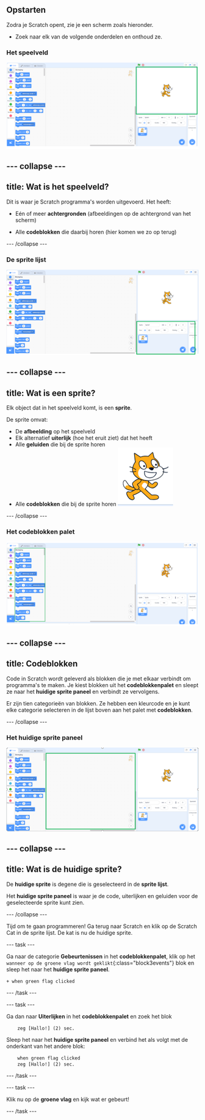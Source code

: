 ## Opstarten

Zodra je Scratch opent, zie je een scherm zoals hieronder.

+ Zoek naar elk van de volgende onderdelen en onthoud ze.

### Het speelveld

 ![Het Scratch venster met het speelveld](images/hlStage.png)

--- collapse ---
---
title: Wat is het speelveld?
---
Dit is waar je Scratch programma's worden uitgevoerd. Het heeft:

* Eén of meer **achtergronden** \(afbeeldingen op de achtergrond van het scherm\)

* Alle **codeblokken** die daarbij horen \(hier komen we zo op terug\)

--- /collapse ---

### De sprite lijst

 ![Het Scratch venster met de sprite lijst](images/hlSpriteList.png)

--- collapse ---
---
title: Wat is een sprite?
---

Elk object dat in het speelveld komt, is een **sprite**.

De sprite omvat:
* De **afbeelding** op het speelveld
* Elk alternatief **uiterlijk** \(hoe het eruit ziet\) dat het heeft
* Alle **geluiden** die bij de sprite horen
* Alle **codeblokken** die bij de sprite horen ![](images/setup2.png)

--- /collapse ---

### Het codeblokken palet

 ![Het Scratch venster met het blokken palet](images/hlBlocksPalette.png)

--- collapse ---
---
title: Codeblokken
---

Code in Scratch wordt geleverd als blokken die je met elkaar verbindt om programma's te maken. Je kiest blokken uit het **codeblokkenpalet** en sleept ze naar het **huidige sprite paneel** en verbindt ze vervolgens.

Er zijn tien categorieën van blokken. Ze hebben een kleurcode en je kunt elke categorie selecteren in de lijst boven aan het palet met **codeblokken**.

--- /collapse ---

### Het huidige sprite paneel

 ![Scratch scherm met het huidige sprite paneel](images/hlCurrentSpritePanel.png)

--- collapse ---
---
title: Wat is de huidige sprite?
---

De **huidige sprite** is degene die is geselecteerd in de **sprite lijst**.

Het **huidige sprite paneel** is waar je de code, uiterlijken en geluiden voor de geselecteerde sprite kunt zien.

--- /collapse ---

Tijd om te gaan programmeren! Ga terug naar Scratch en klik op de Scratch Cat in de sprite lijst. De kat is nu de huidige sprite.

--- task ---

Ga naar de categorie **Gebeurtenissen** in het **codeblokkenpalet**, klik op het `wanneer op de groene vlag wordt geklikt`{:class="block3events"} blok en sleep het naar het **huidige sprite paneel**.

```blocks3
+ when green flag clicked
```

--- /task ---

--- task ---

Ga dan naar **Uiterlijken** in het **codeblokkenpalet** en zoek het blok

```blocks3
    zeg [Hallo!] (2) sec.
```

Sleep het naar het **huidige sprite paneel** en verbind het als volgt met de onderkant van het andere blok:

```blocks3
    when green flag clicked
    zeg [Hallo!] (2) sec.
```

--- /task ---

--- task ---

Klik nu op de **groene vlag** en kijk wat er gebeurt!

--- /task ---

